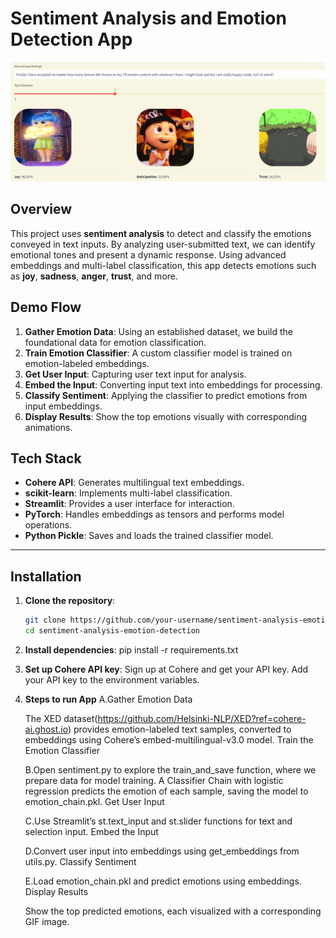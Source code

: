 # Sentiment Analysis and Emotion Detection App

![PROJECT_DISPLAY](project.png)

## Overview
This project uses **sentiment analysis** to detect and classify the emotions conveyed in text inputs. By analyzing user-submitted text, we can identify emotional tones and present a dynamic response. Using advanced embeddings and multi-label classification, this app detects emotions such as **joy**, **sadness**, **anger**, **trust**, and more.

## Demo Flow
1. **Gather Emotion Data**: Using an established dataset, we build the foundational data for emotion classification.
2. **Train Emotion Classifier**: A custom classifier model is trained on emotion-labeled embeddings.
3. **Get User Input**: Capturing user text input for analysis.
4. **Embed the Input**: Converting input text into embeddings for processing.
5. **Classify Sentiment**: Applying the classifier to predict emotions from input embeddings.
6. **Display Results**: Show the top emotions visually with corresponding animations.

## Tech Stack
- **Cohere API**: Generates multilingual text embeddings.
- **scikit-learn**: Implements multi-label classification.
- **Streamlit**: Provides a user interface for interaction.
- **PyTorch**: Handles embeddings as tensors and performs model operations.
- **Python Pickle**: Saves and loads the trained classifier model.

---

## Installation

1. **Clone the repository**:
   ```bash
   git clone https://github.com/your-username/sentiment-analysis-emotion-detection.git
   cd sentiment-analysis-emotion-detection
2. **Install dependencies**: 
   pip install -r requirements.txt
3. **Set up Cohere API key**:
    Sign up at Cohere and get your API key.
    Add your API key to the environment variables.
4. **Steps to run App**
    A.Gather Emotion Data

    The XED dataset(https://github.com/Helsinki-NLP/XED?ref=cohere-ai.ghost.io) provides emotion-labeled text samples, converted to embeddings using Cohere’s embed-multilingual-v3.0 model.
    Train the Emotion Classifier

    B.Open sentiment.py to explore the train_and_save function, where we prepare data for model training.
    A Classifier Chain with logistic regression predicts the emotion of each sample, saving the model to emotion_chain.pkl.
    Get User Input

    C.Use Streamlit’s st.text_input and st.slider functions for text and selection input.
    Embed the Input

    D.Convert user input into embeddings using get_embeddings from utils.py.
    Classify Sentiment

    E.Load emotion_chain.pkl and predict emotions using embeddings.
    Display Results

    Show the top predicted emotions, each visualized with a corresponding GIF image.
